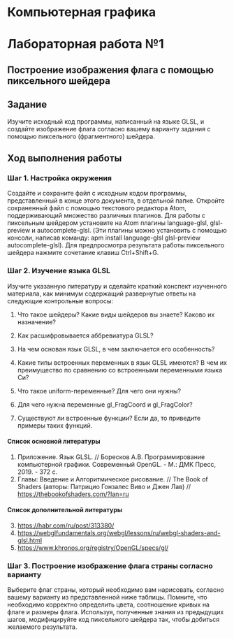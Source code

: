 # Компьютерная графика

# Лабораторная работа №1

## Построение изображения флага с помощью пиксельного шейдера

## Задание

Изучите исходный код программы, написанный на языке GLSL, и создайте изображение флага согласно вашему варианту задания с помощью пиксельного (фрагментного) шейдера.

## Ход выполнения работы

### Шаг 1. Настройка окружения

Создайте и сохраните файл с исходным кодом программы, представленный в конце этого документа, в отдельной папке. 
Откройте сохраненный файл с помощью текстового редактора Atom, поддерживающий множество различных плагинов. 
Для работы с пиксельным шейдером установите на Atom плагины language-glsl, glsl-preview и autocomplete-glsl. (Эти плагины можно установить с помощью консоли, написав команду: apm install language-glsl glsl-preview autocomplete-glsl).
Для предпросмотра результата работы пиксельного шейдера нажмите сочетание клавиш Ctrl+Shift+G.

### Шаг 2. Изучение языка GLSL

Изучите указанную литературу и сделайте краткий конспект изученного материала, как минимум содержащий развернутые ответы на следующие контрольные вопросы:

1) Что такое шейдеры? Какие виды шейдеров вы знаете? Каково их назначение?

2) Как расшифровывается аббревиатура GLSL?

3) На чем основан язык GLSL, в чем заключается его особенность?

4) Какие типы встроенных переменных в язык GLSL имеются? В чем их преимущество по сравнению со встроенными переменными языка Си?

5) Что такое uniform-переменные? Для чего они нужны?

6) Для чего нужна переменные gl_FragCoord и gl_FragColor?

7) Существуют ли встроенные функции? Если да, то приведите примеры таких функций.

#### Список основной литературы
1) Приложение. Язык GLSL. // Боресков А.В. Программирование компьютерной графики. Современный OpenGL. - М.: ДМК Пресс, 2019. - 372 с.
2) Главы: Введение и Алгоритмическое рисование. // The Book of Shaders (авторы: Патрицио Гонзалес Виво и Джен Лав) // https://thebookofshaders.com/?lan=ru

#### Список дополнительной литературы
3) https://habr.com/ru/post/313380/
4) https://webglfundamentals.org/webgl/lessons/ru/webgl-shaders-and-glsl.html
5) https://www.khronos.org/registry/OpenGL/specs/gl/

### Шаг 3.  Построение изображение флага страны согласно варианту

Выберите флаг страны, который необходимо вам нарисовать, согласно вашему варианту из представленной ниже таблицы. Помните, что необходимо корректно определить цвета, соотношение кривых на флаге и размеры флага.
Используя, полученные знания из предыдущих шагов, модифицируйте код пиксельного шейдера так, чтобы добиться желаемого результата.